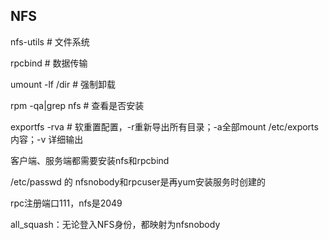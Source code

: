 ## NFS
nfs-utils  # 文件系统

rpcbind # 数据传输

umount -lf /dir # 强制卸载

rpm -qa|grep nfs # 查看是否安装
 
exportfs -rva # 软重置配置，-r重新导出所有目录；-a全部mount /etc/exports内容；-v 详细输出

客户端、服务端都需要安装nfs和rpcbind

/etc/passwd 的 nfsnobody和rpcuser是再yum安装服务时创建的

rpc注册端口111，nfs是2049

all_squash：无论登入NFS身份，都映射为nfsnobody

